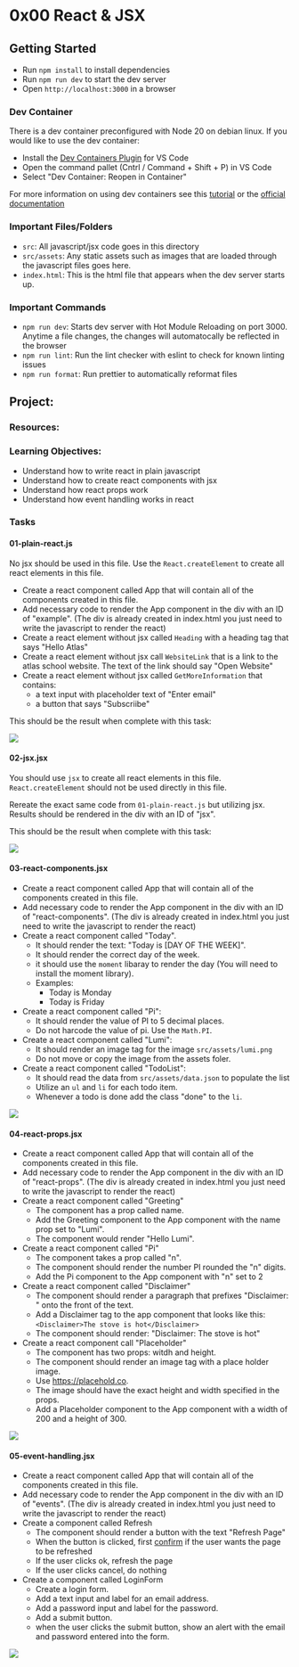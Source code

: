 # 0x00 React & JSX

## Getting Started

- Run `npm install` to install dependencies
- Run `npm run dev` to start the dev server
- Open `http://localhost:3000` in a browser

### Dev Container

There is a dev container preconfigured with Node 20 on debian linux. If you would like to use the dev container:

- Install the [Dev Containers Plugin](https://marketplace.visualstudio.com/items?itemName=ms-vscode-remote.remote-containers) for VS Code
- Open the command pallet (Cntrl / Command + Shift + P) in VS Code
- Select "Dev Container: Reopen in Container"

For more information on using dev containers see this [tutorial](https://atlas-jswank.github.io/blog/dev-containers/) or the [official documentation](https://containers.dev/)

### Important Files/Folders

- `src`: All javascript/jsx code goes in this directory
- `src/assets`: Any static assets such as images that are loaded through the javascript files goes here.
- `index.html`: This is the html file that appears when the dev server starts up.

### Important Commands

- `npm run dev`: Starts dev server with Hot Module Reloading on port 3000. Anytime a file changes, the changes will automatocally be reflected in the browser
- `npm run lint`: Run the lint checker with eslint to check for known linting issues
- `npm run format`: Run prettier to automatically reformat files

## Project:

### Resources:

### Learning Objectives:

- Understand how to write react in plain javascript
- Understand how to create react components with jsx
- Understand how react props work
- Understand how event handling works in react

### Tasks

#### 01-plain-react.js

No jsx should be used in this file. Use the `React.createElement` to create all react elements in this file.

- Create a react component called App that will contain all of the components created in this file.
- Add necessary code to render the App component in the div with an ID of "example". (The div is already created in index.html you just need to write the javascript to render the react)
- Create a react element without jsx called `Heading` with a heading tag that says "Hello Atlas"
- Create a react element without jsx call `WebsiteLink` that is a link to the atlas school website. The text of the link should say "Open Website"
- Create a react element without jsx called `GetMoreInformation` that contains:
  - a text input with placeholder text of "Enter email"
  - a button that says "Subscriibe"

This should be the result when complete with this task:

![](./images/01-plain-react-results.png)

#### 02-jsx.jsx

You should use `jsx` to create all react elements in this file. `React.createElement` should not be used directly in this file.

Rereate the exact same code from `01-plain-react.js` but utilizing jsx. Results should be rendered in the div with an ID of "jsx".

This should be the result when complete with this task:

![](./images/01-plain-react-results.png)

#### 03-react-components.jsx

- Create a react component called App that will contain all of the components created in this file.
- Add necessary code to render the App component in the div with an ID of "react-components". (The div is already created in index.html you just need to write the javascript to render the react)
- Create a react component called "Today".
  - It should render the text: "Today is [DAY OF THE WEEK]".
  - It should render the correct day of the week.
  - it should use the `moment` libaray to render the day (You will need to install the moment library).
  - Examples:
    - Today is Monday
    - Today is Friday
- Create a react component called "Pi":
  - It should render the value of PI to 5 decimal places.
  - Do not harcode the value of pi. Use the `Math.PI`.
- Create a react component called "Lumi":
  - It should render an image tag for the image `src/assets/lumi.png`
  - Do not move or copy the image from the assets foler.
- Create a react component called "TodoList":
  - It should read the data from `src/assets/data.json` to populate the list
  - Utilize an `ul` and `li` for each todo item.
  - Whenever a todo is done add the class "done" to the `li`.

![](./images/03-react-components-results.png)

#### 04-react-props.jsx

- Create a react component called App that will contain all of the components created in this file.
- Add necessary code to render the App component in the div with an ID of "react-props". (The div is already created in index.html you just need to write the javascript to render the react)
- Create a react component called "Greeting"
  - The component has a prop called name.
  - Add the Greeting component to the App component with the name prop set to "Lumi".
  - The component would render "Hello Lumi".
- Create a react component called "Pi"
  - The component takes a prop called "n".
  - The component should render the number PI rounded the "n" digits.
  - Add the Pi component to the App component with "n" set to 2
- Create a react component called "Disclaimer"
  - The component should render a paragraph that prefixes "Disclaimer: " onto the front of the text.
  - Add a Disclaimer tag to the app component that looks like this: `<Disclaimer>The stove is hot</Disclaimer>`
  - The component should render: "Disclaimer: The stove is hot"
- Create a react component call "Placeholder"
  - The component has two props: witdh and height.
  - The component should render an image tag with a place holder image.
  - Use https://placehold.co.
  - The image should have the exact height and width specified in the props.
  - Add a Placeholder component to the App component with a width of 200 and a height of 300.

![](./images/04-react-props-results.png)

#### 05-event-handling.jsx

- Create a react component called App that will contain all of the components created in this file.
- Add necessary code to render the App component in the div with an ID of "events". (The div is already created in index.html you just need to write the javascript to render the react)
- Create a component called Refresh
  - The component should render a button with the text "Refresh Page"
  - When the button is clicked, first [confirm](https://developer.mozilla.org/en-US/docs/Web/API/Window/confirm) if the user wants the page to be refreshed
  - If the user clicks ok, refresh the page
  - If the user clicks cancel, do nothing
- Create a component called LoginForm
  - Create a login form.
  - Add a text input and label for an email address.
  - Add a password input and label for the password.
  - Add a submit button.
  - when the user clicks the submit button, show an alert with the email and password entered into the form.

![](./images/05-event-handling-results.gif)
